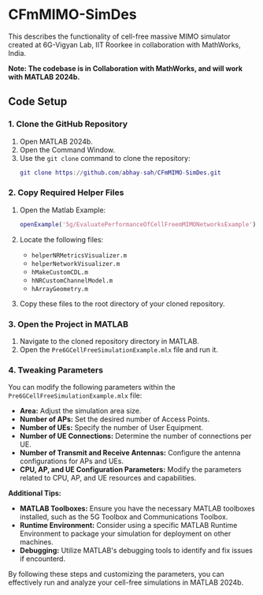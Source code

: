 # CFmMIMO-SimDes
This describes the functionality of cell-free massive MIMO simulator created at 6G-Vigyan Lab, IIT Roorkee in collaboration with MathWorks, India.

**Note: The codebase is in Collaboration with MathWorks, and will work with MATLAB 2024b.**

## Code Setup

### 1. **Clone the GitHub Repository**

1. Open MATLAB 2024b.
2. Open the Command Window.
3. Use the `git clone` command to clone the repository:
   ```matlab
   git clone https://github.com/abhay-sah/CFmMIMO-SimDes.git
   ```

### 2. **Copy Required Helper Files**

1. Open the Matlab Example:
   ```matlab
   openExample('5g/EvaluatePerformanceOfCellFreemMIMONetworksExample')
   ```
2. Locate the following files:
   - `helperNRMetricsVisualizer.m`
   - `helperNetworkVisualizer.m`
   - `hMakeCustomCDL.m`
   - `hNRCustomChannelModel.m`
   - `hArrayGeometry.m`
     
3. Copy these files to the root directory of your cloned repository.

### 3. **Open the Project in MATLAB**

1. Navigate to the cloned repository directory in MATLAB.
2. Open the `Pre6GCellFreeSimulationExample.mlx` file and run it.

### 4. **Tweaking Parameters**

You can modify the following parameters within the `Pre6GCellFreeSimulationExample.mlx` file:

- **Area:** Adjust the simulation area size.
- **Number of APs:** Set the desired number of Access Points.
- **Number of UEs:** Specify the number of User Equipment.
- **Number of UE Connections:** Determine the number of connections per UE.
- **Number of Transmit and Receive Antennas:** Configure the antenna configurations for APs and UEs.
- **CPU, AP, and UE Configuration Parameters:** Modify the parameters related to CPU, AP, and UE resources and capabilities.

**Additional Tips:**

- **MATLAB Toolboxes:** Ensure you have the necessary MATLAB toolboxes installed, such as the 5G Toolbox and Communications Toolbox.
- **Runtime Environment:** Consider using a specific MATLAB Runtime Environment to package your simulation for deployment on other machines.
- **Debugging:** Utilize MATLAB's debugging tools to identify and fix issues if encounterd.

By following these steps and customizing the parameters, you can effectively run and analyze your cell-free simulations in MATLAB 2024b.

